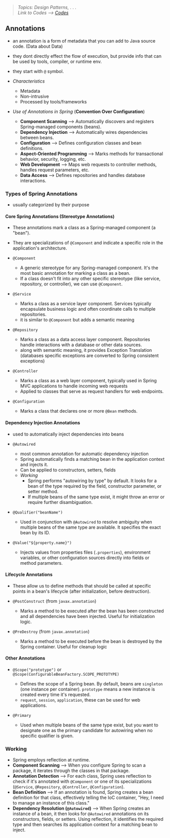 > *Topics: Design Patterns, . . .*\
> *Link to Codes --> [Codes](../Codes/DesignPatterns/)*


## Annotations
- an annotation is a form of metadata that you can add to Java source code. (Data about Data)
- they dont directly effect the flow of execution, but provide info that can be used by tools, compiler, or runtime env.
- they start with `@` symbol.

- *Characteristics*
  - Metadata
  - Non-intrusive
  - Processed by tools/frameworks

- *Use of Annotations in Spring* (**Convention Over Configuration**)
  - **Component Scanning** --> Automatically discovers and registers Spring-managed components (beans).
  - **Dependency Injection** --> Automatically wires dependencies between beans.
  - **Configuration** --> Defines configuration classes and bean definitions.
  - **Aspect-Oriented Programming** --> Marks methods for transactional behavior, security, logging, etc.
  - **Web Development** --> Maps web requests to controller methods, handles request parameters, etc.
  - **Data Access** --> Defines repositories and handles database interactions.


### Types of Spring Annotations
- usually categorized by their purpose

#### Core Spring Annotations (Stereotype Annotations)
- These annotations mark a class as a Spring-managed component (a "bean"). 
- They are specializations of `@Component` and indicate a specific role in the application's architecture.

- `@Component`
  - A generic stereotype for any Spring-managed component. It's the most basic annotation for marking a class as a bean.
  - If a class doesn't fit into any other specific stereotype (like service, repository, or controller), we can use `@Component`.

- `@Service`
  - Marks a class as a service layer component. Services typically encapsulate business logic and often coordinate calls to multiple repositories.
  - it is similar to `@Component` but adds a semantic meaning

- `@Repository`
  - Marks a class as a data access layer component. Repositories handle interactions with a database or other data sources.
  - along with semantic meaning, it provides Exception Translation (databases specific exceptions are converted to Spring consistent exceptions)

- `@Controller`
  - Marks a class as a web layer component, typically used in Spring MVC applications to handle incoming web requests
  - Applied to classes that serve as request handlers for web endpoints.

- `@Configuration`
  - Marks a class that declares one or more `@Bean` methods.


#### Dependency Injection Annotations
- used to automatically inject dependencies into beans

- `@Autowired`
  - most common annotation for automatic dependency injection
  - Spring automatically finds a matching bean in the application context and injects it.
  - Can be applied to constructors, setters, fields
  - *Working*
    - Spring performs "autowiring by type" by default. It looks for a bean of the type required by the field, constructor parameter, or setter method. 
    - If multiple beans of the same type exist, it might throw an error or require further disambiguation.

- `@Qualifier("beanName")`
  - Used in conjunction with `@Autowired` to resolve ambiguity when multiple beans of the same type are available. It specifies the exact bean by its ID.

- `@Value("${property.name}")`
  - Injects values from properties files (`.properties`), environment variables, or other configuration sources directly into fields or method parameters.


#### Lifecycle Annotations
- These allow us to define methods that should be called at specific points in a bean's lifecycle (after initialization, before destruction).

- `@PostConstruct` (from `javax.annotation`)
  - Marks a method to be executed after the bean has been constructed and all dependencies have been injected. Useful for initialization logic.

- `@PreDestroy` (from `javax.annotation`)
  - Marks a method to be executed before the bean is destroyed by the Spring container. Useful for cleanup logic


#### Other Annotations
- `@Scope("prototype")` or `@Scope(ConfigurableBeanFactory.SCOPE_PROTOTYPE)`
  - Defines the scope of a Spring bean. By default, beans are `singleton` (one instance per container). `prototype` means a new instance is created every time it's requested.
  - `request`, `session`, `application`, these can be used for web applications.

- `@Primary`
  -  Used when multiple beans of the same type exist, but you want to designate one as the primary candidate for autowiring when no specific qualifier is given.




### Working
- Spring employs reflection at runtime.
- **Component Scanning** --> When you configure Spring to scan a package, it iterates through the classes in that package.
- **Annotation Detection** --> For each class, Spring uses reflection to check if it's annotated with `@Component` or one of its specializations (`@Service`, `@Repository`, `@Controller`, `@Configuration`).
- **Bean Definition** --> If an annotation is found, Spring creates a bean definition for that class, effectively telling the IoC container, "Hey, I need to manage an instance of this class."
- **Dependency Resolution (`@Autowired`)** --> When Spring creates an instance of a bean, it then looks for `@Autowired` annotations on its constructors, fields, or setters. Using reflection, it identifies the required type and then searches its application context for a matching bean to inject.